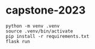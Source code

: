 # capstone-2023

```
python -m venv .venv
source .venv/bin/activate
pip install -r requirements.txt
flask run
```